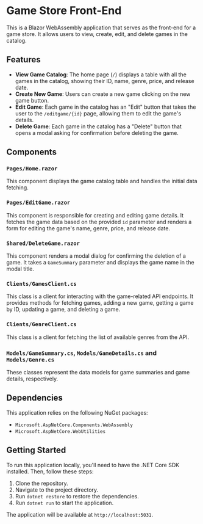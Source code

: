 # Game Store Front-End

This is a Blazor WebAssembly application that serves as the front-end for a game store. It allows users to view, create, edit, and delete games in the catalog.

## Features

- **View Game Catalog**: The home page (`/`) displays a table with all the games in the catalog, showing their ID, name, genre, price, and release date.
- **Create New Game**: Users can create a new game clicking on the new game button.
- **Edit Game**: Each game in the catalog has an "Edit" button that takes the user to the `/editgame/{id}` page, allowing them to edit the game's details.
- **Delete Game**: Each game in the catalog has a "Delete" button that opens a modal asking for confirmation before deleting the game.

## Components

### `Pages/Home.razor`

This component displays the game catalog table and handles the initial data fetching.

### `Pages/EditGame.razor`

This component is responsible for creating and editing game details. It fetches the game data based on the provided `id` parameter and renders a form for editing the game's name, genre, price, and release date.

### `Shared/DeleteGame.razor`

This component renders a modal dialog for confirming the deletion of a game. It takes a `GameSummary` parameter and displays the game name in the modal title.

### `Clients/GamesClient.cs`

This class is a client for interacting with the game-related API endpoints. It provides methods for fetching games, adding a new game, getting a game by ID, updating a game, and deleting a game.

### `Clients/GenreClient.cs`

This class is a client for fetching the list of available genres from the API.

### `Models/GameSummary.cs`, `Models/GameDetails.cs` and `Models/Genre.cs`

These classes represent the data models for game summaries and game details, respectively.

## Dependencies

This application relies on the following NuGet packages:

- `Microsoft.AspNetCore.Components.WebAssembly`
- `Microsoft.AspNetCore.WebUtilities`

## Getting Started

To run this application locally, you'll need to have the .NET Core SDK installed. Then, follow these steps:

1. Clone the repository.
2. Navigate to the project directory.
3. Run `dotnet restore` to restore the dependencies.
4. Run `dotnet run` to start the application.

The application will be available at `http://localhost:5031`.

